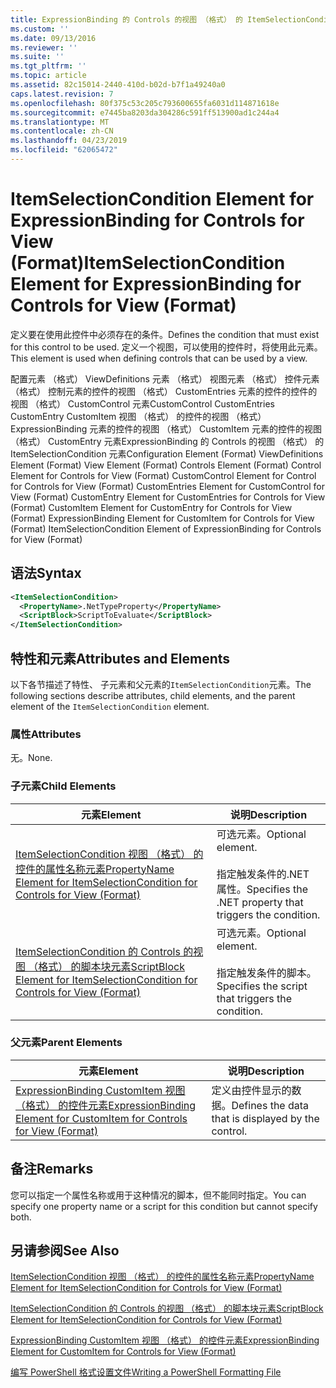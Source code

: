 ```yaml
---
title: ExpressionBinding 的 Controls 的视图 （格式） 的 ItemSelectionCondition 元素 |Microsoft Docs
ms.custom: ''
ms.date: 09/13/2016
ms.reviewer: ''
ms.suite: ''
ms.tgt_pltfrm: ''
ms.topic: article
ms.assetid: 82c15014-2440-410d-b02d-b7f1a49240a0
caps.latest.revision: 7
ms.openlocfilehash: 80f375c53c205c793600655fa6031d114871618e
ms.sourcegitcommit: e7445ba8203da304286c591ff513900ad1c244a4
ms.translationtype: MT
ms.contentlocale: zh-CN
ms.lasthandoff: 04/23/2019
ms.locfileid: "62065472"
---
```

# <a name="itemselectioncondition-element-for-expressionbinding-for-controls-for-view-format"></a><span data-ttu-id="37d95-102">ItemSelectionCondition Element for ExpressionBinding for Controls for View (Format)</span><span class="sxs-lookup"><span data-stu-id="37d95-102">ItemSelectionCondition Element for ExpressionBinding for Controls for View (Format)</span></span>

<span data-ttu-id="37d95-103">定义要在使用此控件中必须存在的条件。</span><span class="sxs-lookup"><span data-stu-id="37d95-103">Defines the condition that must exist for this control to be used.</span></span> <span data-ttu-id="37d95-104">定义一个视图，可以使用的控件时，将使用此元素。</span><span class="sxs-lookup"><span data-stu-id="37d95-104">This element is used when defining controls that can be used by a view.</span></span>

<span data-ttu-id="37d95-105">配置元素 （格式） ViewDefinitions 元素 （格式） 视图元素 （格式） 控件元素 （格式） 控制元素的控件的视图 （格式） CustomEntries 元素的控件的控件的视图 （格式） CustomControl 元素CustomControl CustomEntries CustomEntry CustomItem 视图 （格式） 的控件的视图 （格式） ExpressionBinding 元素的控件的视图 （格式） CustomItem 元素的控件的视图 （格式） CustomEntry 元素ExpressionBinding 的 Controls 的视图 （格式） 的 ItemSelectionCondition 元素</span><span class="sxs-lookup"><span data-stu-id="37d95-105">Configuration Element (Format) ViewDefinitions Element (Format) View Element (Format) Controls Element (Format) Control Element for Controls for View (Format) CustomControl Element for Control for Controls for View (Format) CustomEntries Element for CustomControl for View (Format) CustomEntry Element for CustomEntries for Controls for View (Format) CustomItem Element for CustomEntry for Controls for View (Format) ExpressionBinding Element for CustomItem for Controls for View (Format) ItemSelectionCondition Element of ExpressionBinding for Controls for View (Format)</span></span>

## <a name="syntax"></a><span data-ttu-id="37d95-106">语法</span><span class="sxs-lookup"><span data-stu-id="37d95-106">Syntax</span></span>

```xml
<ItemSelectionCondition>
  <PropertyName>.NetTypeProperty</PropertyName>
  <ScriptBlock>ScriptToEvaluate</ScriptBlock>
</ItemSelectionCondition>
```

## <a name="attributes-and-elements"></a><span data-ttu-id="37d95-107">特性和元素</span><span class="sxs-lookup"><span data-stu-id="37d95-107">Attributes and Elements</span></span>

<span data-ttu-id="37d95-108">以下各节描述了特性、 子元素和父元素的`ItemSelectionCondition`元素。</span><span class="sxs-lookup"><span data-stu-id="37d95-108">The following sections describe attributes, child elements, and the parent element of the `ItemSelectionCondition` element.</span></span>

### <a name="attributes"></a><span data-ttu-id="37d95-109">属性</span><span class="sxs-lookup"><span data-stu-id="37d95-109">Attributes</span></span>

<span data-ttu-id="37d95-110">无。</span><span class="sxs-lookup"><span data-stu-id="37d95-110">None.</span></span>

### <a name="child-elements"></a><span data-ttu-id="37d95-111">子元素</span><span class="sxs-lookup"><span data-stu-id="37d95-111">Child Elements</span></span>

|<span data-ttu-id="37d95-112">元素</span><span class="sxs-lookup"><span data-stu-id="37d95-112">Element</span></span>|<span data-ttu-id="37d95-113">说明</span><span class="sxs-lookup"><span data-stu-id="37d95-113">Description</span></span>|
|-------------|-----------------|
|[<span data-ttu-id="37d95-114">ItemSelectionCondition 视图 （格式） 的控件的属性名称元素</span><span class="sxs-lookup"><span data-stu-id="37d95-114">PropertyName Element for ItemSelectionCondition for Controls for View (Format)</span></span>](./propertyname-element-for-itemselectioncondition-for-controls-for-view-format.md)|<span data-ttu-id="37d95-115">可选元素。</span><span class="sxs-lookup"><span data-stu-id="37d95-115">Optional element.</span></span><br /><br /> <span data-ttu-id="37d95-116">指定触发条件的.NET 属性。</span><span class="sxs-lookup"><span data-stu-id="37d95-116">Specifies the .NET property that triggers the condition.</span></span>|
|[<span data-ttu-id="37d95-117">ItemSelectionCondition 的 Controls 的视图 （格式） 的脚本块元素</span><span class="sxs-lookup"><span data-stu-id="37d95-117">ScriptBlock Element for ItemSelectionCondition for Controls for View (Format)</span></span>](./scriptblock-element-for-itemselectioncondition-for-controls-for-view-format.md)|<span data-ttu-id="37d95-118">可选元素。</span><span class="sxs-lookup"><span data-stu-id="37d95-118">Optional element.</span></span><br /><br /> <span data-ttu-id="37d95-119">指定触发条件的脚本。</span><span class="sxs-lookup"><span data-stu-id="37d95-119">Specifies the script that triggers the condition.</span></span>|

### <a name="parent-elements"></a><span data-ttu-id="37d95-120">父元素</span><span class="sxs-lookup"><span data-stu-id="37d95-120">Parent Elements</span></span>

|<span data-ttu-id="37d95-121">元素</span><span class="sxs-lookup"><span data-stu-id="37d95-121">Element</span></span>|<span data-ttu-id="37d95-122">说明</span><span class="sxs-lookup"><span data-stu-id="37d95-122">Description</span></span>|
|-------------|-----------------|
|[<span data-ttu-id="37d95-123">ExpressionBinding CustomItem 视图 （格式） 的控件元素</span><span class="sxs-lookup"><span data-stu-id="37d95-123">ExpressionBinding Element for CustomItem for Controls for View (Format)</span></span>](./expressionbinding-element-for-customitem-for-controls-for-view-format.md)|<span data-ttu-id="37d95-124">定义由控件显示的数据。</span><span class="sxs-lookup"><span data-stu-id="37d95-124">Defines the data that is displayed by the control.</span></span>|

## <a name="remarks"></a><span data-ttu-id="37d95-125">备注</span><span class="sxs-lookup"><span data-stu-id="37d95-125">Remarks</span></span>

<span data-ttu-id="37d95-126">您可以指定一个属性名称或用于这种情况的脚本，但不能同时指定。</span><span class="sxs-lookup"><span data-stu-id="37d95-126">You can specify one property name or a script for this condition but cannot specify both.</span></span>

## <a name="see-also"></a><span data-ttu-id="37d95-127">另请参阅</span><span class="sxs-lookup"><span data-stu-id="37d95-127">See Also</span></span>

[<span data-ttu-id="37d95-128">ItemSelectionCondition 视图 （格式） 的控件的属性名称元素</span><span class="sxs-lookup"><span data-stu-id="37d95-128">PropertyName Element for ItemSelectionCondition for Controls for View (Format)</span></span>](./propertyname-element-for-itemselectioncondition-for-controls-for-view-format.md)

[<span data-ttu-id="37d95-129">ItemSelectionCondition 的 Controls 的视图 （格式） 的脚本块元素</span><span class="sxs-lookup"><span data-stu-id="37d95-129">ScriptBlock Element for ItemSelectionCondition for Controls for View (Format)</span></span>](./scriptblock-element-for-itemselectioncondition-for-controls-for-view-format.md)

[<span data-ttu-id="37d95-130">ExpressionBinding CustomItem 视图 （格式） 的控件元素</span><span class="sxs-lookup"><span data-stu-id="37d95-130">ExpressionBinding Element for CustomItem for Controls for View (Format)</span></span>](./expressionbinding-element-for-customitem-for-controls-for-view-format.md)

[<span data-ttu-id="37d95-131">编写 PowerShell 格式设置文件</span><span class="sxs-lookup"><span data-stu-id="37d95-131">Writing a PowerShell Formatting File</span></span>](./writing-a-powershell-formatting-file.md)
